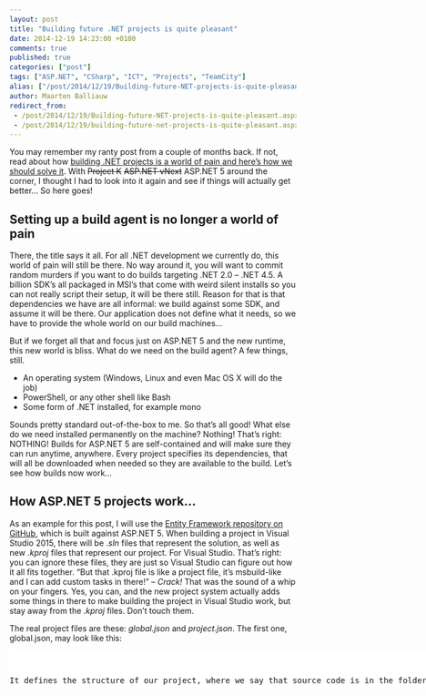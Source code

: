 ```yaml
---
layout: post
title: "Building future .NET projects is quite pleasant"
date: 2014-12-19 14:23:00 +0100
comments: true
published: true
categories: ["post"]
tags: ["ASP.NET", "CSharp", "ICT", "Projects", "TeamCity"]
alias: ["/post/2014/12/19/Building-future-NET-projects-is-quite-pleasant.aspx", "/post/2014/12/19/building-future-net-projects-is-quite-pleasant.aspx"]
author: Maarten Balliauw
redirect_from:
 - /post/2014/12/19/Building-future-NET-projects-is-quite-pleasant.aspx.html
 - /post/2014/12/19/building-future-net-projects-is-quite-pleasant.aspx.html
---
```

<p>You may remember my ranty post from a couple of months back. If not, read about how <a href="/post/2014/04/11/Building-NET-projects-is-a-world-of-pain-and-heres-how-we-should-solve-it.aspx">building .NET projects is a world of pain and here’s how we should solve it</a>. With <strike>Project K</strike> <strike>ASP.NET vNext</strike> ASP.NET 5 around the corner, I thought I had to look into it again and see if things will actually get better… So here goes!</p> <h2>Setting up a build agent is no longer a world of pain</h2> <p>There, the title says it all. For all .NET development we currently do, this world of pain will still be there. No way around it, you will want to commit random murders if you want to do builds targeting .NET 2.0 – .NET 4.5. A billion SDK’s all packaged in MSI’s that come with weird silent installs so you can not really script their setup, it will be there still. Reason for that is that dependencies we have are all informal: we build against some SDK, and assume it will be there. Our application does not define what it needs, so we have to provide the whole world on our build machines…</p> <p>But if we forget all that and focus just on ASP.NET 5 and the new runtime, this new world is bliss. What do we need on the build agent? A few things, still.</p> <ul> <li>An operating system (Windows, Linux and even Mac OS X will do the job)  <li>PowerShell, or any other shell like Bash  <li>Some form of .NET installed, for example mono</li></ul> <p>Sounds pretty standard out-of-the-box to me. So that’s all good! What else do we need installed permanently on the machine? Nothing! That’s right: NOTHING! Builds for ASP.NET 5 are self-contained and will make sure they can run anytime, anywhere. Every project specifies its dependencies, that will all be downloaded when needed so they are available to the build. Let’s see how builds now work…</p> <h2>How ASP.NET 5 projects work…</h2> <p>As an example for this post, I will use the <a href="https://github.com/aspnet/EntityFramework">Entity Framework repository on GitHub</a>, which is built against ASP.NET 5. When building a project in Visual Studio 2015, there will be <em>.sln</em> files that represent the solution, as well as new <em>.kproj</em> files that represent our project. For Visual Studio. That’s right: you can ignore these files, they are just so Visual Studio can figure out how it all fits together. “But that .kproj file is like a project file, it’s msbuild-like and I can add custom tasks in there!” – <em>Crack!</em> That was the sound of a whip on your fingers. Yes, you can, and the new project system actually adds some things in there to make building the project in Visual Studio work, but stay away from the <em>.kproj</em> files. Don’t touch them.</p> <p>The real project files are these: <em>global.json</em> and <em>project.json</em>. The first one, global.json, may look like this:</p> <div class="wlWriterEditableSmartContent" id="scid:9D7513F9-C04C-4721-824A-2B34F0212519:694aacc3-8b69-4db2-9463-2a286fb8960b" style="margin: 0px; padding: 0px; float: none; display: inline;"><pre style="width: 955px; height: 67px; overflow: auto; background-color: white;"><div><!--

Code highlighting produced by Actipro CodeHighlighter (freeware)
http://www.CodeHighlighter.com/

--><span style="color: rgb(0, 0, 0);">{
    </span><span style="color: rgb(0, 0, 0);">"</span><span style="color: rgb(0, 0, 0);">sources</span><span style="color: rgb(0, 0, 0);">"</span><span style="color: rgb(0, 0, 0);">: [ </span><span style="color: rgb(0, 0, 0);">"</span><span style="color: rgb(0, 0, 0);">src</span><span style="color: rgb(0, 0, 0);">"</span><span style="color: rgb(0, 0, 0);"> ]
}

</span></div></pre><!-- Code inserted with Steve Dunn's Windows Live Writer Code Formatter Plugin.  http://dunnhq.com --></div>
<p>It defines the structure of our project, where we say that source code is in the folder named <em>src</em>. Multiple folders could be there, for example <em>src</em> and <em>test</em> so we can distinguish where which type of project is stored. For every project we want to make, we can create a folder under the sources folder and in there, add a project.json file. It could look like this:</p>
<div class="wlWriterEditableSmartContent" id="scid:9D7513F9-C04C-4721-824A-2B34F0212519:3036dc0a-702b-492d-83d7-cb169d962004" style="margin: 0px; padding: 0px; float: none; display: inline;"><pre style="width: 955px; height: 1408px; overflow: auto; background-color: white;"><div><!--

Code highlighting produced by Actipro CodeHighlighter (freeware)
http://www.CodeHighlighter.com/

--><span style="color: rgb(0, 0, 0);">{
    </span><span style="color: rgb(0, 0, 0);">"</span><span style="color: rgb(0, 0, 0);">version</span><span style="color: rgb(0, 0, 0);">"</span><span style="color: rgb(0, 0, 0);">: </span><span style="color: rgb(0, 0, 0);">"</span><span style="color: rgb(0, 0, 0);">7.0.0-*</span><span style="color: rgb(0, 0, 0);">"</span><span style="color: rgb(0, 0, 0);">,
    </span><span style="color: rgb(0, 0, 0);">"</span><span style="color: rgb(0, 0, 0);">description</span><span style="color: rgb(0, 0, 0);">"</span><span style="color: rgb(0, 0, 0);">:  </span><span style="color: rgb(0, 0, 0);">"</span><span style="color: rgb(0, 0, 0);">Entity Framework is Microsoft's recommended data access technology for new applications.</span><span style="color: rgb(0, 0, 0);">"</span><span style="color: rgb(0, 0, 0);">,
    </span><span style="color: rgb(0, 0, 0);">"</span><span style="color: rgb(0, 0, 0);">compilationOptions</span><span style="color: rgb(0, 0, 0);">"</span><span style="color: rgb(0, 0, 0);">: {
        </span><span style="color: rgb(0, 0, 0);">"</span><span style="color: rgb(0, 0, 0);">warningsAsErrors</span><span style="color: rgb(0, 0, 0);">"</span><span style="color: rgb(0, 0, 0);">: </span><span style="color: rgb(0, 0, 255);">true</span><span style="color: rgb(0, 0, 0);">
    },
    </span><span style="color: rgb(0, 0, 0);">"</span><span style="color: rgb(0, 0, 0);">dependencies</span><span style="color: rgb(0, 0, 0);">"</span><span style="color: rgb(0, 0, 0);">: {
        </span><span style="color: rgb(0, 0, 0);">"</span><span style="color: rgb(0, 0, 0);">Ix-Async</span><span style="color: rgb(0, 0, 0);">"</span><span style="color: rgb(0, 0, 0);">: </span><span style="color: rgb(0, 0, 0);">"</span><span style="color: rgb(0, 0, 0);">1.2.3-beta</span><span style="color: rgb(0, 0, 0);">"</span><span style="color: rgb(0, 0, 0);">,
        </span><span style="color: rgb(0, 0, 0);">"</span><span style="color: rgb(0, 0, 0);">Microsoft.Framework.Logging</span><span style="color: rgb(0, 0, 0);">"</span><span style="color: rgb(0, 0, 0);">: </span><span style="color: rgb(0, 0, 0);">"</span><span style="color: rgb(0, 0, 0);">1.0.0-*</span><span style="color: rgb(0, 0, 0);">"</span><span style="color: rgb(0, 0, 0);">,
        </span><span style="color: rgb(0, 0, 0);">"</span><span style="color: rgb(0, 0, 0);">Microsoft.Framework.OptionsModel</span><span style="color: rgb(0, 0, 0);">"</span><span style="color: rgb(0, 0, 0);">: </span><span style="color: rgb(0, 0, 0);">"</span><span style="color: rgb(0, 0, 0);">1.0.0-*</span><span style="color: rgb(0, 0, 0);">"</span><span style="color: rgb(0, 0, 0);">,
        </span><span style="color: rgb(0, 0, 0);">"</span><span style="color: rgb(0, 0, 0);">Remotion.Linq</span><span style="color: rgb(0, 0, 0);">"</span><span style="color: rgb(0, 0, 0);">: </span><span style="color: rgb(0, 0, 0);">"</span><span style="color: rgb(0, 0, 0);">1.15.15</span><span style="color: rgb(0, 0, 0);">"</span><span style="color: rgb(0, 0, 0);">,
        </span><span style="color: rgb(0, 0, 0);">"</span><span style="color: rgb(0, 0, 0);">System.Collections.Immutable</span><span style="color: rgb(0, 0, 0);">"</span><span style="color: rgb(0, 0, 0);">: </span><span style="color: rgb(0, 0, 0);">"</span><span style="color: rgb(0, 0, 0);">1.1.32-beta</span><span style="color: rgb(0, 0, 0);">"</span><span style="color: rgb(0, 0, 0);">
    },
    </span><span style="color: rgb(0, 0, 0);">"</span><span style="color: rgb(0, 0, 0);">code</span><span style="color: rgb(0, 0, 0);">"</span><span style="color: rgb(0, 0, 0);">: [ </span><span style="color: rgb(0, 0, 0);">"</span><span style="color: rgb(0, 0, 0);">**\\*.cs</span><span style="color: rgb(0, 0, 0);">"</span><span style="color: rgb(0, 0, 0);">, </span><span style="color: rgb(0, 0, 0);">"</span><span style="color: rgb(0, 0, 0);">..\\Shared\\*.cs</span><span style="color: rgb(0, 0, 0);">"</span><span style="color: rgb(0, 0, 0);"> ],
    </span><span style="color: rgb(0, 0, 0);">"</span><span style="color: rgb(0, 0, 0);">frameworks</span><span style="color: rgb(0, 0, 0);">"</span><span style="color: rgb(0, 0, 0);">: {
        </span><span style="color: rgb(0, 0, 0);">"</span><span style="color: rgb(0, 0, 0);">net45</span><span style="color: rgb(0, 0, 0);">"</span><span style="color: rgb(0, 0, 0);">: {
            </span><span style="color: rgb(0, 0, 0);">"</span><span style="color: rgb(0, 0, 0);">frameworkAssemblies</span><span style="color: rgb(0, 0, 0);">"</span><span style="color: rgb(0, 0, 0);">: {
                </span><span style="color: rgb(0, 0, 0);">"</span><span style="color: rgb(0, 0, 0);">System.Collections</span><span style="color: rgb(0, 0, 0);">"</span><span style="color: rgb(0, 0, 0);">: { </span><span style="color: rgb(0, 0, 0);">"</span><span style="color: rgb(0, 0, 0);">version</span><span style="color: rgb(0, 0, 0);">"</span><span style="color: rgb(0, 0, 0);">: </span><span style="color: rgb(0, 0, 0);">""</span><span style="color: rgb(0, 0, 0);">, </span><span style="color: rgb(0, 0, 0);">"</span><span style="color: rgb(0, 0, 0);">type</span><span style="color: rgb(0, 0, 0);">"</span><span style="color: rgb(0, 0, 0);">: </span><span style="color: rgb(0, 0, 0);">"</span><span style="color: rgb(0, 0, 0);">build</span><span style="color: rgb(0, 0, 0);">"</span><span style="color: rgb(0, 0, 0);"> },
                </span><span style="color: rgb(0, 0, 0);">"</span><span style="color: rgb(0, 0, 0);">System.Diagnostics.Debug</span><span style="color: rgb(0, 0, 0);">"</span><span style="color: rgb(0, 0, 0);">: { </span><span style="color: rgb(0, 0, 0);">"</span><span style="color: rgb(0, 0, 0);">version</span><span style="color: rgb(0, 0, 0);">"</span><span style="color: rgb(0, 0, 0);">: </span><span style="color: rgb(0, 0, 0);">""</span><span style="color: rgb(0, 0, 0);">, </span><span style="color: rgb(0, 0, 0);">"</span><span style="color: rgb(0, 0, 0);">type</span><span style="color: rgb(0, 0, 0);">"</span><span style="color: rgb(0, 0, 0);">: </span><span style="color: rgb(0, 0, 0);">"</span><span style="color: rgb(0, 0, 0);">build</span><span style="color: rgb(0, 0, 0);">"</span><span style="color: rgb(0, 0, 0);"> },
                </span><span style="color: rgb(0, 0, 0);">"</span><span style="color: rgb(0, 0, 0);">System.Diagnostics.Tools</span><span style="color: rgb(0, 0, 0);">"</span><span style="color: rgb(0, 0, 0);">: { </span><span style="color: rgb(0, 0, 0);">"</span><span style="color: rgb(0, 0, 0);">version</span><span style="color: rgb(0, 0, 0);">"</span><span style="color: rgb(0, 0, 0);">: </span><span style="color: rgb(0, 0, 0);">""</span><span style="color: rgb(0, 0, 0);">, </span><span style="color: rgb(0, 0, 0);">"</span><span style="color: rgb(0, 0, 0);">type</span><span style="color: rgb(0, 0, 0);">"</span><span style="color: rgb(0, 0, 0);">: </span><span style="color: rgb(0, 0, 0);">"</span><span style="color: rgb(0, 0, 0);">build</span><span style="color: rgb(0, 0, 0);">"</span><span style="color: rgb(0, 0, 0);"> },
                </span><span style="color: rgb(0, 0, 0);">"</span><span style="color: rgb(0, 0, 0);">System.Globalization</span><span style="color: rgb(0, 0, 0);">"</span><span style="color: rgb(0, 0, 0);">: { </span><span style="color: rgb(0, 0, 0);">"</span><span style="color: rgb(0, 0, 0);">version</span><span style="color: rgb(0, 0, 0);">"</span><span style="color: rgb(0, 0, 0);">: </span><span style="color: rgb(0, 0, 0);">""</span><span style="color: rgb(0, 0, 0);">, </span><span style="color: rgb(0, 0, 0);">"</span><span style="color: rgb(0, 0, 0);">type</span><span style="color: rgb(0, 0, 0);">"</span><span style="color: rgb(0, 0, 0);">: </span><span style="color: rgb(0, 0, 0);">"</span><span style="color: rgb(0, 0, 0);">build</span><span style="color: rgb(0, 0, 0);">"</span><span style="color: rgb(0, 0, 0);"> },
                </span><span style="color: rgb(0, 0, 0);">"</span><span style="color: rgb(0, 0, 0);">System.Linq</span><span style="color: rgb(0, 0, 0);">"</span><span style="color: rgb(0, 0, 0);">: { </span><span style="color: rgb(0, 0, 0);">"</span><span style="color: rgb(0, 0, 0);">version</span><span style="color: rgb(0, 0, 0);">"</span><span style="color: rgb(0, 0, 0);">: </span><span style="color: rgb(0, 0, 0);">""</span><span style="color: rgb(0, 0, 0);">, </span><span style="color: rgb(0, 0, 0);">"</span><span style="color: rgb(0, 0, 0);">type</span><span style="color: rgb(0, 0, 0);">"</span><span style="color: rgb(0, 0, 0);">: </span><span style="color: rgb(0, 0, 0);">"</span><span style="color: rgb(0, 0, 0);">build</span><span style="color: rgb(0, 0, 0);">"</span><span style="color: rgb(0, 0, 0);"> },
                </span><span style="color: rgb(0, 0, 0);">"</span><span style="color: rgb(0, 0, 0);">System.Linq.Expressions</span><span style="color: rgb(0, 0, 0);">"</span><span style="color: rgb(0, 0, 0);">: { </span><span style="color: rgb(0, 0, 0);">"</span><span style="color: rgb(0, 0, 0);">version</span><span style="color: rgb(0, 0, 0);">"</span><span style="color: rgb(0, 0, 0);">: </span><span style="color: rgb(0, 0, 0);">""</span><span style="color: rgb(0, 0, 0);">, </span><span style="color: rgb(0, 0, 0);">"</span><span style="color: rgb(0, 0, 0);">type</span><span style="color: rgb(0, 0, 0);">"</span><span style="color: rgb(0, 0, 0);">: </span><span style="color: rgb(0, 0, 0);">"</span><span style="color: rgb(0, 0, 0);">build</span><span style="color: rgb(0, 0, 0);">"</span><span style="color: rgb(0, 0, 0);"> },
                </span><span style="color: rgb(0, 0, 0);">"</span><span style="color: rgb(0, 0, 0);">System.Linq.Queryable</span><span style="color: rgb(0, 0, 0);">"</span><span style="color: rgb(0, 0, 0);">: { </span><span style="color: rgb(0, 0, 0);">"</span><span style="color: rgb(0, 0, 0);">version</span><span style="color: rgb(0, 0, 0);">"</span><span style="color: rgb(0, 0, 0);">: </span><span style="color: rgb(0, 0, 0);">""</span><span style="color: rgb(0, 0, 0);">, </span><span style="color: rgb(0, 0, 0);">"</span><span style="color: rgb(0, 0, 0);">type</span><span style="color: rgb(0, 0, 0);">"</span><span style="color: rgb(0, 0, 0);">: </span><span style="color: rgb(0, 0, 0);">"</span><span style="color: rgb(0, 0, 0);">build</span><span style="color: rgb(0, 0, 0);">"</span><span style="color: rgb(0, 0, 0);"> },
                </span><span style="color: rgb(0, 0, 0);">"</span><span style="color: rgb(0, 0, 0);">System.ObjectModel</span><span style="color: rgb(0, 0, 0);">"</span><span style="color: rgb(0, 0, 0);">: { </span><span style="color: rgb(0, 0, 0);">"</span><span style="color: rgb(0, 0, 0);">version</span><span style="color: rgb(0, 0, 0);">"</span><span style="color: rgb(0, 0, 0);">: </span><span style="color: rgb(0, 0, 0);">""</span><span style="color: rgb(0, 0, 0);">, </span><span style="color: rgb(0, 0, 0);">"</span><span style="color: rgb(0, 0, 0);">type</span><span style="color: rgb(0, 0, 0);">"</span><span style="color: rgb(0, 0, 0);">: </span><span style="color: rgb(0, 0, 0);">"</span><span style="color: rgb(0, 0, 0);">build</span><span style="color: rgb(0, 0, 0);">"</span><span style="color: rgb(0, 0, 0);"> },
                </span><span style="color: rgb(0, 0, 0);">"</span><span style="color: rgb(0, 0, 0);">System.Reflection</span><span style="color: rgb(0, 0, 0);">"</span><span style="color: rgb(0, 0, 0);">: { </span><span style="color: rgb(0, 0, 0);">"</span><span style="color: rgb(0, 0, 0);">version</span><span style="color: rgb(0, 0, 0);">"</span><span style="color: rgb(0, 0, 0);">: </span><span style="color: rgb(0, 0, 0);">""</span><span style="color: rgb(0, 0, 0);">, </span><span style="color: rgb(0, 0, 0);">"</span><span style="color: rgb(0, 0, 0);">type</span><span style="color: rgb(0, 0, 0);">"</span><span style="color: rgb(0, 0, 0);">: </span><span style="color: rgb(0, 0, 0);">"</span><span style="color: rgb(0, 0, 0);">build</span><span style="color: rgb(0, 0, 0);">"</span><span style="color: rgb(0, 0, 0);"> },
                </span><span style="color: rgb(0, 0, 0);">"</span><span style="color: rgb(0, 0, 0);">System.Reflection.Extensions</span><span style="color: rgb(0, 0, 0);">"</span><span style="color: rgb(0, 0, 0);">: { </span><span style="color: rgb(0, 0, 0);">"</span><span style="color: rgb(0, 0, 0);">version</span><span style="color: rgb(0, 0, 0);">"</span><span style="color: rgb(0, 0, 0);">: </span><span style="color: rgb(0, 0, 0);">""</span><span style="color: rgb(0, 0, 0);">, </span><span style="color: rgb(0, 0, 0);">"</span><span style="color: rgb(0, 0, 0);">type</span><span style="color: rgb(0, 0, 0);">"</span><span style="color: rgb(0, 0, 0);">: </span><span style="color: rgb(0, 0, 0);">"</span><span style="color: rgb(0, 0, 0);">build</span><span style="color: rgb(0, 0, 0);">"</span><span style="color: rgb(0, 0, 0);"> },
                </span><span style="color: rgb(0, 0, 0);">"</span><span style="color: rgb(0, 0, 0);">System.Resources.ResourceManager</span><span style="color: rgb(0, 0, 0);">"</span><span style="color: rgb(0, 0, 0);">: { </span><span style="color: rgb(0, 0, 0);">"</span><span style="color: rgb(0, 0, 0);">version</span><span style="color: rgb(0, 0, 0);">"</span><span style="color: rgb(0, 0, 0);">: </span><span style="color: rgb(0, 0, 0);">""</span><span style="color: rgb(0, 0, 0);">, </span><span style="color: rgb(0, 0, 0);">"</span><span style="color: rgb(0, 0, 0);">type</span><span style="color: rgb(0, 0, 0);">"</span><span style="color: rgb(0, 0, 0);">: </span><span style="color: rgb(0, 0, 0);">"</span><span style="color: rgb(0, 0, 0);">build</span><span style="color: rgb(0, 0, 0);">"</span><span style="color: rgb(0, 0, 0);"> },
                </span><span style="color: rgb(0, 0, 0);">"</span><span style="color: rgb(0, 0, 0);">System.Runtime</span><span style="color: rgb(0, 0, 0);">"</span><span style="color: rgb(0, 0, 0);">: { </span><span style="color: rgb(0, 0, 0);">"</span><span style="color: rgb(0, 0, 0);">version</span><span style="color: rgb(0, 0, 0);">"</span><span style="color: rgb(0, 0, 0);">: </span><span style="color: rgb(0, 0, 0);">""</span><span style="color: rgb(0, 0, 0);">, </span><span style="color: rgb(0, 0, 0);">"</span><span style="color: rgb(0, 0, 0);">type</span><span style="color: rgb(0, 0, 0);">"</span><span style="color: rgb(0, 0, 0);">: </span><span style="color: rgb(0, 0, 0);">"</span><span style="color: rgb(0, 0, 0);">build</span><span style="color: rgb(0, 0, 0);">"</span><span style="color: rgb(0, 0, 0);"> },
                </span><span style="color: rgb(0, 0, 0);">"</span><span style="color: rgb(0, 0, 0);">System.Runtime.Extensions</span><span style="color: rgb(0, 0, 0);">"</span><span style="color: rgb(0, 0, 0);">: { </span><span style="color: rgb(0, 0, 0);">"</span><span style="color: rgb(0, 0, 0);">version</span><span style="color: rgb(0, 0, 0);">"</span><span style="color: rgb(0, 0, 0);">: </span><span style="color: rgb(0, 0, 0);">""</span><span style="color: rgb(0, 0, 0);">, </span><span style="color: rgb(0, 0, 0);">"</span><span style="color: rgb(0, 0, 0);">type</span><span style="color: rgb(0, 0, 0);">"</span><span style="color: rgb(0, 0, 0);">: </span><span style="color: rgb(0, 0, 0);">"</span><span style="color: rgb(0, 0, 0);">build</span><span style="color: rgb(0, 0, 0);">"</span><span style="color: rgb(0, 0, 0);"> },
                </span><span style="color: rgb(0, 0, 0);">"</span><span style="color: rgb(0, 0, 0);">System.Runtime.InteropServices</span><span style="color: rgb(0, 0, 0);">"</span><span style="color: rgb(0, 0, 0);">: { </span><span style="color: rgb(0, 0, 0);">"</span><span style="color: rgb(0, 0, 0);">version</span><span style="color: rgb(0, 0, 0);">"</span><span style="color: rgb(0, 0, 0);">: </span><span style="color: rgb(0, 0, 0);">""</span><span style="color: rgb(0, 0, 0);">, </span><span style="color: rgb(0, 0, 0);">"</span><span style="color: rgb(0, 0, 0);">type</span><span style="color: rgb(0, 0, 0);">"</span><span style="color: rgb(0, 0, 0);">: </span><span style="color: rgb(0, 0, 0);">"</span><span style="color: rgb(0, 0, 0);">build</span><span style="color: rgb(0, 0, 0);">"</span><span style="color: rgb(0, 0, 0);"> },
                </span><span style="color: rgb(0, 0, 0);">"</span><span style="color: rgb(0, 0, 0);">System.Threading</span><span style="color: rgb(0, 0, 0);">"</span><span style="color: rgb(0, 0, 0);">: { </span><span style="color: rgb(0, 0, 0);">"</span><span style="color: rgb(0, 0, 0);">version</span><span style="color: rgb(0, 0, 0);">"</span><span style="color: rgb(0, 0, 0);">: </span><span style="color: rgb(0, 0, 0);">""</span><span style="color: rgb(0, 0, 0);">, </span><span style="color: rgb(0, 0, 0);">"</span><span style="color: rgb(0, 0, 0);">type</span><span style="color: rgb(0, 0, 0);">"</span><span style="color: rgb(0, 0, 0);">: </span><span style="color: rgb(0, 0, 0);">"</span><span style="color: rgb(0, 0, 0);">build</span><span style="color: rgb(0, 0, 0);">"</span><span style="color: rgb(0, 0, 0);"> }
            }
        },
        </span><span style="color: rgb(0, 0, 0);">"</span><span style="color: rgb(0, 0, 0);">aspnet50</span><span style="color: rgb(0, 0, 0);">"</span><span style="color: rgb(0, 0, 0);">: {
            </span><span style="color: rgb(0, 0, 0);">"</span><span style="color: rgb(0, 0, 0);">frameworkAssemblies</span><span style="color: rgb(0, 0, 0);">"</span><span style="color: rgb(0, 0, 0);">: {
                </span><span style="color: rgb(0, 0, 0);">"</span><span style="color: rgb(0, 0, 0);">System.Collections</span><span style="color: rgb(0, 0, 0);">"</span><span style="color: rgb(0, 0, 0);">: </span><span style="color: rgb(0, 0, 0);">""</span><span style="color: rgb(0, 0, 0);">,
                </span><span style="color: rgb(0, 0, 0);">"</span><span style="color: rgb(0, 0, 0);">System.Diagnostics.Debug</span><span style="color: rgb(0, 0, 0);">"</span><span style="color: rgb(0, 0, 0);">: </span><span style="color: rgb(0, 0, 0);">""</span><span style="color: rgb(0, 0, 0);">,
                </span><span style="color: rgb(0, 0, 0);">"</span><span style="color: rgb(0, 0, 0);">System.Diagnostics.Tools</span><span style="color: rgb(0, 0, 0);">"</span><span style="color: rgb(0, 0, 0);">: </span><span style="color: rgb(0, 0, 0);">""</span><span style="color: rgb(0, 0, 0);">,
                </span><span style="color: rgb(0, 0, 0);">"</span><span style="color: rgb(0, 0, 0);">System.Globalization</span><span style="color: rgb(0, 0, 0);">"</span><span style="color: rgb(0, 0, 0);">: </span><span style="color: rgb(0, 0, 0);">""</span><span style="color: rgb(0, 0, 0);">,
                </span><span style="color: rgb(0, 0, 0);">"</span><span style="color: rgb(0, 0, 0);">System.Linq</span><span style="color: rgb(0, 0, 0);">"</span><span style="color: rgb(0, 0, 0);">: </span><span style="color: rgb(0, 0, 0);">""</span><span style="color: rgb(0, 0, 0);">,
                </span><span style="color: rgb(0, 0, 0);">"</span><span style="color: rgb(0, 0, 0);">System.Linq.Expressions</span><span style="color: rgb(0, 0, 0);">"</span><span style="color: rgb(0, 0, 0);">: </span><span style="color: rgb(0, 0, 0);">""</span><span style="color: rgb(0, 0, 0);">,
                </span><span style="color: rgb(0, 0, 0);">"</span><span style="color: rgb(0, 0, 0);">System.Linq.Queryable</span><span style="color: rgb(0, 0, 0);">"</span><span style="color: rgb(0, 0, 0);">: </span><span style="color: rgb(0, 0, 0);">""</span><span style="color: rgb(0, 0, 0);">,
                </span><span style="color: rgb(0, 0, 0);">"</span><span style="color: rgb(0, 0, 0);">System.ObjectModel</span><span style="color: rgb(0, 0, 0);">"</span><span style="color: rgb(0, 0, 0);">: </span><span style="color: rgb(0, 0, 0);">""</span><span style="color: rgb(0, 0, 0);">,
                </span><span style="color: rgb(0, 0, 0);">"</span><span style="color: rgb(0, 0, 0);">System.Reflection</span><span style="color: rgb(0, 0, 0);">"</span><span style="color: rgb(0, 0, 0);">: </span><span style="color: rgb(0, 0, 0);">""</span><span style="color: rgb(0, 0, 0);">,
                </span><span style="color: rgb(0, 0, 0);">"</span><span style="color: rgb(0, 0, 0);">System.Reflection.Extensions</span><span style="color: rgb(0, 0, 0);">"</span><span style="color: rgb(0, 0, 0);">: </span><span style="color: rgb(0, 0, 0);">""</span><span style="color: rgb(0, 0, 0);">,
                </span><span style="color: rgb(0, 0, 0);">"</span><span style="color: rgb(0, 0, 0);">System.Resources.ResourceManager</span><span style="color: rgb(0, 0, 0);">"</span><span style="color: rgb(0, 0, 0);">: </span><span style="color: rgb(0, 0, 0);">""</span><span style="color: rgb(0, 0, 0);">,
                </span><span style="color: rgb(0, 0, 0);">"</span><span style="color: rgb(0, 0, 0);">System.Runtime</span><span style="color: rgb(0, 0, 0);">"</span><span style="color: rgb(0, 0, 0);">: </span><span style="color: rgb(0, 0, 0);">""</span><span style="color: rgb(0, 0, 0);">,
                </span><span style="color: rgb(0, 0, 0);">"</span><span style="color: rgb(0, 0, 0);">System.Runtime.Extensions</span><span style="color: rgb(0, 0, 0);">"</span><span style="color: rgb(0, 0, 0);">: </span><span style="color: rgb(0, 0, 0);">""</span><span style="color: rgb(0, 0, 0);">,
                </span><span style="color: rgb(0, 0, 0);">"</span><span style="color: rgb(0, 0, 0);">System.Runtime.InteropServices</span><span style="color: rgb(0, 0, 0);">"</span><span style="color: rgb(0, 0, 0);">: </span><span style="color: rgb(0, 0, 0);">""</span><span style="color: rgb(0, 0, 0);">,
                </span><span style="color: rgb(0, 0, 0);">"</span><span style="color: rgb(0, 0, 0);">System.Threading</span><span style="color: rgb(0, 0, 0);">"</span><span style="color: rgb(0, 0, 0);">: </span><span style="color: rgb(0, 0, 0);">""</span><span style="color: rgb(0, 0, 0);">
            }
        },
        </span><span style="color: rgb(0, 0, 0);">"</span><span style="color: rgb(0, 0, 0);">aspnetcore50</span><span style="color: rgb(0, 0, 0);">"</span><span style="color: rgb(0, 0, 0);">: {
            </span><span style="color: rgb(0, 0, 0);">"</span><span style="color: rgb(0, 0, 0);">dependencies</span><span style="color: rgb(0, 0, 0);">"</span><span style="color: rgb(0, 0, 0);">: {
                </span><span style="color: rgb(0, 0, 0);">"</span><span style="color: rgb(0, 0, 0);">System.Diagnostics.Contracts</span><span style="color: rgb(0, 0, 0);">"</span><span style="color: rgb(0, 0, 0);">: </span><span style="color: rgb(0, 0, 0);">"</span><span style="color: rgb(0, 0, 0);">4.0.0-beta-*</span><span style="color: rgb(0, 0, 0);">"</span><span style="color: rgb(0, 0, 0);">,
                </span><span style="color: rgb(0, 0, 0);">"</span><span style="color: rgb(0, 0, 0);">System.Linq.Queryable</span><span style="color: rgb(0, 0, 0);">"</span><span style="color: rgb(0, 0, 0);">: </span><span style="color: rgb(0, 0, 0);">"</span><span style="color: rgb(0, 0, 0);">4.0.0-beta-*</span><span style="color: rgb(0, 0, 0);">"</span><span style="color: rgb(0, 0, 0);">,
                </span><span style="color: rgb(0, 0, 0);">"</span><span style="color: rgb(0, 0, 0);">System.ObjectModel</span><span style="color: rgb(0, 0, 0);">"</span><span style="color: rgb(0, 0, 0);">: </span><span style="color: rgb(0, 0, 0);">"</span><span style="color: rgb(0, 0, 0);">4.0.10-beta-*</span><span style="color: rgb(0, 0, 0);">"</span><span style="color: rgb(0, 0, 0);">,
                </span><span style="color: rgb(0, 0, 0);">"</span><span style="color: rgb(0, 0, 0);">System.Reflection.Extensions</span><span style="color: rgb(0, 0, 0);">"</span><span style="color: rgb(0, 0, 0);">: </span><span style="color: rgb(0, 0, 0);">"</span><span style="color: rgb(0, 0, 0);">4.0.0-beta-*</span><span style="color: rgb(0, 0, 0);">"</span><span style="color: rgb(0, 0, 0);">
            }
        }
    }
}

</span></div></pre><!-- Code inserted with Steve Dunn's Windows Live Writer Code Formatter Plugin.  http://dunnhq.com --></div>
<p>Whoa! My eyes! Well, it’s not so bad. A couple of things are in here:</p>
<ul>
<li>The version of our project (yes, we have to version properly, woohoo!) 
<li>A description (as I have been preaching a long time: every project is now a package!) 
<li>Where is our source code stored? II n this case, all .cs files in all folders and some in a shared folder one level up. 
<li>Dependencies of our project. These are identifiers of other packages, that will either be searched for on NuGet, or on the filesystem. Since every project is a package, there is no difference between a project or a NuGet package. During development, you can depend on a project. When released, you can depend on a package. Convenient! 
<li>The frameworks supported and the framework components we require.</li></ul>
<p>That’s the project system. These are not all supported elements, <a href="https://github.com/aspnet/Home/wiki/Project.json-file">there are more</a>. But generally speaking: our project now defines what it needs. One I like is the option to <a href="https://github.com/aspnet/Home/wiki/Project.json-file#scripts">run scripts at various stages</a> of the project’s lifecycle and build lifecycle, such as restoring npm or bower packages. SLight thorn in my eye there is that the examples out there all assume npm and bower are on the build machine. Yes, that’s a hidden dependency right there…</p>
<p>The good things?</p>
<ul>
<li>Everything is a package 
<li>Everything specifies their dependencies explicitly (well, almost everything) 
<li>It’s human readable and machine readable</li>
</ul>

<p>So let’s see what we would have to do if we want to automate a build of, say, the <a href="https://github.com/aspnet/EntityFramework">Entity Framework repository on GitHub</a>.</p>
<h2>Automated building of ASP.NET 5 projects</h2>
<p>This is going to be so dissappointing when you read it: to build Entity Framework, you run <em>build.cmd</em> (or <em>build.sh</em> on non-Windows OS). That’s it. It will compile everything into assemblies in NuGet packages, run tests and that’s it. But what does this <em>build.cmd</em> do, exactly? Let’s dissect it! Here’s the source code that’s in there at time of writing this blog post:</p>
<div class="wlWriterEditableSmartContent" id="scid:9D7513F9-C04C-4721-824A-2B34F0212519:3e3c274c-f233-4665-85ac-4627598b313f" style="margin: 0px; padding: 0px; float: none; display: inline;"><pre style="width: 955px; height: 707px; overflow: auto; background-color: white;"><div><!--

Code highlighting produced by Actipro CodeHighlighter (freeware)
http://www.CodeHighlighter.com/

--><span style="color: rgb(0, 0, 255);">@echo</span><span style="color: rgb(0, 0, 0);"> </span><span style="color: rgb(0, 0, 255);">off</span><span style="color: rgb(0, 0, 0);">
</span><span style="color: rgb(0, 0, 255);">cd</span><span style="color: rgb(0, 0, 0);"> %~dp0

</span><span style="color: rgb(0, 0, 255);">SETLOCAL</span><span style="color: rgb(0, 0, 0);">
</span><span style="color: rgb(0, 0, 255);">SET</span><span style="color: rgb(0, 0, 0);"> CACHED_NUGET</span><span style="color: rgb(0, 0, 0);">=</span><span style="color: rgb(0, 0, 0);">%LocalAppData%</span><span style="color: rgb(0, 0, 0);">\</span><span style="color: rgb(0, 0, 0);">NuGet</span><span style="color: rgb(0, 0, 0);">\</span><span style="color: rgb(0, 0, 0);">NuGet</span><span style="color: rgb(0, 0, 0);">.</span><span style="color: rgb(0, 0, 0);">exe

</span><span style="color: rgb(0, 0, 255);">IF</span><span style="color: rgb(0, 0, 0);"> </span><span style="color: rgb(0, 0, 255);">EXIST</span><span style="color: rgb(0, 0, 0);"> %CACHED_NUGET% </span><span style="color: rgb(0, 0, 255);">goto</span><span style="color: rgb(0, 0, 0);"> copynuget
</span><span style="color: rgb(0, 0, 255);">echo</span><span style="color: rgb(0, 0, 0);"> Downloading latest version of NuGet</span><span style="color: rgb(0, 0, 0);">.</span><span style="color: rgb(0, 0, 0);">exe</span><span style="color: rgb(0, 0, 0);">...</span><span style="color: rgb(0, 0, 0);">
</span><span style="color: rgb(0, 0, 255);">IF</span><span style="color: rgb(0, 0, 0);"> </span><span style="color: rgb(0, 0, 255);">NOT</span><span style="color: rgb(0, 0, 0);"> </span><span style="color: rgb(0, 0, 255);">EXIST</span><span style="color: rgb(0, 0, 0);"> %LocalAppData%</span><span style="color: rgb(0, 0, 0);">\</span><span style="color: rgb(0, 0, 0);">NuGet </span><span style="color: rgb(0, 0, 255);">md</span><span style="color: rgb(0, 0, 0);"> %LocalAppData%</span><span style="color: rgb(0, 0, 0);">\</span><span style="color: rgb(0, 0, 0);">NuGet
@powershell -NoProfile -ExecutionPolicy unrestricted -</span><span style="color: rgb(0, 0, 255);">Command</span><span style="color: rgb(0, 0, 0);"> </span><span style="color: rgb(0, 0, 0);">"</span><span style="color: rgb(0, 0, 0);">$ProgressPreference = 'SilentlyContinue'; Invoke-WebRequest 'https://www.nuget.org/nuget.exe' -OutFile '%CACHED_NUGET%'</span><span style="color: rgb(0, 0, 0);">"</span><span style="color: rgb(0, 0, 0);">

</span><span style="color: rgb(128, 0, 0);">:copynuget</span><span style="color: rgb(0, 0, 0);">
</span><span style="color: rgb(0, 0, 255);">IF</span><span style="color: rgb(0, 0, 0);"> </span><span style="color: rgb(0, 0, 255);">EXIST</span><span style="color: rgb(0, 0, 0);"> </span><span style="color: rgb(0, 0, 0);">.</span><span style="color: rgb(0, 0, 0);">nuget</span><span style="color: rgb(0, 0, 0);">\</span><span style="color: rgb(0, 0, 0);">nuget</span><span style="color: rgb(0, 0, 0);">.</span><span style="color: rgb(0, 0, 0);">exe </span><span style="color: rgb(0, 0, 255);">goto</span><span style="color: rgb(0, 0, 0);"> </span><span style="color: rgb(0, 0, 255);">restore</span><span style="color: rgb(0, 0, 0);">
</span><span style="color: rgb(0, 0, 255);">md</span><span style="color: rgb(0, 0, 0);"> </span><span style="color: rgb(0, 0, 0);">.</span><span style="color: rgb(0, 0, 0);">nuget
</span><span style="color: rgb(0, 0, 255);">copy</span><span style="color: rgb(0, 0, 0);"> %CACHED_NUGET% </span><span style="color: rgb(0, 0, 0);">.</span><span style="color: rgb(0, 0, 0);">nuget</span><span style="color: rgb(0, 0, 0);">\</span><span style="color: rgb(0, 0, 0);">nuget</span><span style="color: rgb(0, 0, 0);">.</span><span style="color: rgb(0, 0, 0);">exe </span><span style="color: rgb(0, 0, 0);">&gt;</span><span style="color: rgb(0, 0, 0);"> nul

</span><span style="color: rgb(128, 0, 0);">:restore</span><span style="color: rgb(0, 0, 0);">
</span><span style="color: rgb(0, 0, 255);">IF</span><span style="color: rgb(0, 0, 0);"> </span><span style="color: rgb(0, 0, 255);">EXIST</span><span style="color: rgb(0, 0, 0);"> packages</span><span style="color: rgb(0, 0, 0);">\</span><span style="color: rgb(0, 0, 0);">KoreBuild </span><span style="color: rgb(0, 0, 255);">goto</span><span style="color: rgb(0, 0, 0);"> </span><span style="color: rgb(0, 0, 255);">run</span><span style="color: rgb(0, 0, 0);">
</span><span style="color: rgb(0, 0, 0);">.</span><span style="color: rgb(0, 0, 0);">nuget</span><span style="color: rgb(0, 0, 0);">\</span><span style="color: rgb(0, 0, 0);">NuGet</span><span style="color: rgb(0, 0, 0);">.</span><span style="color: rgb(0, 0, 0);">exe install KoreBuild -ExcludeVersion -o packages -nocache -pre
</span><span style="color: rgb(0, 0, 0);">.</span><span style="color: rgb(0, 0, 0);">nuget</span><span style="color: rgb(0, 0, 0);">\</span><span style="color: rgb(0, 0, 0);">NuGet</span><span style="color: rgb(0, 0, 0);">.</span><span style="color: rgb(0, 0, 0);">exe install Sake -version </span><span style="color: rgb(0, 0, 0);">0.2</span><span style="color: rgb(0, 0, 0);"> -o packages -ExcludeVersion

</span><span style="color: rgb(0, 0, 255);">IF</span><span style="color: rgb(0, 0, 0);"> </span><span style="color: rgb(0, 0, 0);">"</span><span style="color: rgb(0, 0, 0);">%SKIP_KRE_INSTALL%</span><span style="color: rgb(0, 0, 0);">"</span><span style="color: rgb(0, 0, 0);">==</span><span style="color: rgb(0, 0, 0);">"</span><span style="color: rgb(0, 0, 0);">1</span><span style="color: rgb(0, 0, 0);">"</span><span style="color: rgb(0, 0, 0);"> </span><span style="color: rgb(0, 0, 255);">goto</span><span style="color: rgb(0, 0, 0);"> </span><span style="color: rgb(0, 0, 255);">run</span><span style="color: rgb(0, 0, 0);">
</span><span style="color: rgb(0, 0, 255);">CALL</span><span style="color: rgb(0, 0, 0);"> packages</span><span style="color: rgb(0, 0, 0);">\</span><span style="color: rgb(0, 0, 0);">KoreBuild</span><span style="color: rgb(0, 0, 0);">\</span><span style="color: rgb(0, 0, 0);">build</span><span style="color: rgb(0, 0, 0);">\</span><span style="color: rgb(0, 0, 0);">kvm upgrade -runtime CLR -x86
</span><span style="color: rgb(0, 0, 255);">CALL</span><span style="color: rgb(0, 0, 0);"> packages</span><span style="color: rgb(0, 0, 0);">\</span><span style="color: rgb(0, 0, 0);">KoreBuild</span><span style="color: rgb(0, 0, 0);">\</span><span style="color: rgb(0, 0, 0);">build</span><span style="color: rgb(0, 0, 0);">\</span><span style="color: rgb(0, 0, 0);">kvm install default -runtime CoreCLR -x86

</span><span style="color: rgb(128, 0, 0);">:run</span><span style="color: rgb(0, 0, 0);">
</span><span style="color: rgb(0, 0, 255);">CALL</span><span style="color: rgb(0, 0, 0);"> packages</span><span style="color: rgb(0, 0, 0);">\</span><span style="color: rgb(0, 0, 0);">KoreBuild</span><span style="color: rgb(0, 0, 0);">\</span><span style="color: rgb(0, 0, 0);">build</span><span style="color: rgb(0, 0, 0);">\</span><span style="color: rgb(0, 0, 0);">kvm </span><span style="color: rgb(0, 0, 255);">use</span><span style="color: rgb(0, 0, 0);"> default -runtime CLR -x86
packages</span><span style="color: rgb(0, 0, 0);">\</span><span style="color: rgb(0, 0, 0);">Sake</span><span style="color: rgb(0, 0, 0);">\</span><span style="color: rgb(0, 0, 0);">tools</span><span style="color: rgb(0, 0, 0);">\</span><span style="color: rgb(0, 0, 0);">Sake</span><span style="color: rgb(0, 0, 0);">.</span><span style="color: rgb(0, 0, 0);">exe -I packages</span><span style="color: rgb(0, 0, 0);">\</span><span style="color: rgb(0, 0, 0);">KoreBuild</span><span style="color: rgb(0, 0, 0);">\</span><span style="color: rgb(0, 0, 0);">build -f makefile</span><span style="color: rgb(0, 0, 0);">.</span><span style="color: rgb(0, 0, 0);">shade %*

</span></div></pre><!-- Code inserted with Steve Dunn's Windows Live Writer Code Formatter Plugin.  http://dunnhq.com --></div>
<p>Did I ever mention my dream was to have fully self-contained builds? This is one. Here’s what happens:</p>
<ul>
<li>A NuGet.exe is required, if it’s found that one is reused, if not, it’s downloaded on the fly. 
<li>Using NuGet, 2 packages are installed (currently from <a href="https://www.myget.org/gallery/aspnetvnext">the alpha feed the ASP.NET team has on MyGet</a>, but I assume these will end up on <a href="http://www.nuget.org">NuGet.org</a> someday) 
<ul>
<li>KoreBuild 
<li>Sake</li>
</ul></li>

<li>The KoreBuild package contains a few things (go on, use <a href="http://npe.codeplex.com">NuGet Package Explorer</a> and see, I’ll wait) 
<ul>
<li>A <em>kvm.ps1</em>, which is the bootstrapper for the ASP.NET 5 runtime that installs a specific runtime version and <em>kpm</em>, the package manager. 
<li>A bunch of <em>.shade</em> files</li>
</ul></li>
<li>Using that<em> kvm.ps1</em>, the latest CoreCLR runtime is installed and activated 
<li><em>Sake.exe</em> is run from the Sake package</li>
</ul>
<p>Dissappointment, I can feel it! This file does botstrap having the CoreCLR runtime on the build machine, but how is the <em>actual</em> build performed? The answer lies in the<em> .shade</em> files from that KoreBuild package. A lot of information is there, but distilling it all, here’s how a build is done using Sake:</p>
<ul>
<li>All <em>bin</em> folders underneath the current directory are removed. Consider this the old-fashioned “clean” target in msbuild. 
<li>The <em>kpm restore</em> command is run from the folder where the <em>global.json</em> file is. This will ensure that all dependencies for all project files are downloaded and made available on the machine the build is running on. 
<li>In every folder containing a<em> project.json</em> file, the <em>kpm build</em> command is run, which compiles it all and generates a NuGet package for every project. 
<li>In every folder containing a<em> project.json</em> file where a <em>command</em> element is found that is named test, the <em>k test</em> command is run to execute unit tests</li>
</ul>
<p>This is a simplified version, as it also cleans and restores npm and bower, but you get the idea. A build is pretty easy now. KoreBuild and Sake do this, but we could also just run all steps in the same order to achieve a fully working build. So that’s what I did…</p>
<h2>Automated building of ASP.NET 5 projects with TeamCity</h2>
<p>To see if it all was true, I decided to try and automate things using TeamCity. Entity Framework would be to easy as that’s just calling build.bat. Which is awesome! </p>
<p>I crafted <a href="https://github.com/maartenba-demo/aspnet5-helloworld">a little project on GitHub</a> that has a website, a library project and a test project. The goal I set out was automating a build of all this using TeamCity, and then making sure tests are run and reported. On a clean build agent with no .NET SDK’s installed at all. I also decided to not use the Sake approach, to see if my theory about the build process was right.</p>
<p>So… Installing the runtime, running a clean, build and test, right? Here goes:</p>
<div class="wlWriterEditableSmartContent" id="scid:9D7513F9-C04C-4721-824A-2B34F0212519:0c2884dd-ff5a-44e5-8655-c724e389ad9a" style="margin: 0px; padding: 0px; float: none; display: inline;"><pre style="width: 955px; height: 361px; overflow: auto; background-color: white;"><div><!--

Code highlighting produced by Actipro CodeHighlighter (freeware)
http://www.CodeHighlighter.com/

--><span style="color: rgb(0, 0, 255);">@echo</span><span style="color: rgb(0, 0, 0);"> </span><span style="color: rgb(0, 0, 255);">off</span><span style="color: rgb(0, 0, 0);">
</span><span style="color: rgb(0, 0, 255);">cd</span><span style="color: rgb(0, 0, 0);"> %teamcity</span><span style="color: rgb(0, 0, 0);">.</span><span style="color: rgb(0, 0, 0);">build</span><span style="color: rgb(0, 0, 0);">.</span><span style="color: rgb(0, 0, 0);">workingDir%

</span><span style="color: rgb(0, 0, 255);">SETLOCAL</span><span style="color: rgb(0, 0, 0);">

</span><span style="color: rgb(0, 0, 255);">IF</span><span style="color: rgb(0, 0, 0);"> </span><span style="color: rgb(0, 0, 255);">EXIST</span><span style="color: rgb(0, 0, 0);"> packages</span><span style="color: rgb(0, 0, 0);">\</span><span style="color: rgb(0, 0, 0);">KoreBuild </span><span style="color: rgb(0, 0, 255);">goto</span><span style="color: rgb(0, 0, 0);"> </span><span style="color: rgb(0, 0, 255);">run</span><span style="color: rgb(0, 0, 0);">
%teamcity</span><span style="color: rgb(0, 0, 0);">.</span><span style="color: rgb(0, 0, 0);">tool</span><span style="color: rgb(0, 0, 0);">.</span><span style="color: rgb(0, 0, 0);">NuGet</span><span style="color: rgb(0, 0, 0);">.</span><span style="color: rgb(0, 0, 0);">CommandLine</span><span style="color: rgb(0, 0, 0);">.</span><span style="color: rgb(0, 0, 0);">DEFAULT</span><span style="color: rgb(0, 0, 0);">.</span><span style="color: rgb(0, 0, 0);">nupkg%</span><span style="color: rgb(0, 0, 0);">\</span><span style="color: rgb(0, 0, 0);">tools</span><span style="color: rgb(0, 0, 0);">\</span><span style="color: rgb(0, 0, 0);">nuget</span><span style="color: rgb(0, 0, 0);">.</span><span style="color: rgb(0, 0, 0);">exe install KoreBuild -ExcludeVersion -o packages -nocache -pre -Source https:</span><span style="color: rgb(0, 0, 0);">//</span><span style="color: rgb(0, 0, 0);">www</span><span style="color: rgb(0, 0, 0);">.</span><span style="color: rgb(0, 0, 0);">myget</span><span style="color: rgb(0, 0, 0);">.</span><span style="color: rgb(0, 0, 0);">org</span><span style="color: rgb(0, 0, 0);">/</span><span style="color: rgb(0, 0, 0);">F</span><span style="color: rgb(0, 0, 0);">/</span><span style="color: rgb(0, 0, 0);">aspnetvnext</span><span style="color: rgb(0, 0, 0);">/</span><span style="color: rgb(0, 0, 0);">api</span><span style="color: rgb(0, 0, 0);">/</span><span style="color: rgb(0, 0, 0);">v2

</span><span style="color: rgb(128, 0, 0);">:run</span><span style="color: rgb(0, 0, 0);">
</span><span style="color: rgb(0, 0, 255);">CALL</span><span style="color: rgb(0, 0, 0);"> packages</span><span style="color: rgb(0, 0, 0);">\</span><span style="color: rgb(0, 0, 0);">KoreBuild</span><span style="color: rgb(0, 0, 0);">\</span><span style="color: rgb(0, 0, 0);">build</span><span style="color: rgb(0, 0, 0);">\</span><span style="color: rgb(0, 0, 0);">kvm upgrade -runtime CLR -x86
</span><span style="color: rgb(0, 0, 255);">CALL</span><span style="color: rgb(0, 0, 0);"> packages</span><span style="color: rgb(0, 0, 0);">\</span><span style="color: rgb(0, 0, 0);">KoreBuild</span><span style="color: rgb(0, 0, 0);">\</span><span style="color: rgb(0, 0, 0);">build</span><span style="color: rgb(0, 0, 0);">\</span><span style="color: rgb(0, 0, 0);">kvm install default -runtime CoreCLR -x86
</span><span style="color: rgb(0, 0, 255);">CALL</span><span style="color: rgb(0, 0, 0);"> packages</span><span style="color: rgb(0, 0, 0);">\</span><span style="color: rgb(0, 0, 0);">KoreBuild</span><span style="color: rgb(0, 0, 0);">\</span><span style="color: rgb(0, 0, 0);">build</span><span style="color: rgb(0, 0, 0);">\</span><span style="color: rgb(0, 0, 0);">kvm </span><span style="color: rgb(0, 0, 255);">use</span><span style="color: rgb(0, 0, 0);"> default -runtime CLR -x86

</span><span style="color: rgb(128, 0, 0);">:clean</span><span style="color: rgb(0, 0, 0);">
@powershell -NoProfile -ExecutionPolicy unrestricted -</span><span style="color: rgb(0, 0, 255);">Command</span><span style="color: rgb(0, 0, 0);"> </span><span style="color: rgb(0, 0, 0);">"</span><span style="color: rgb(0, 0, 0);">Get-ChildItem %mr.SourceFolder% </span><span style="color: rgb(0, 0, 0);">"</span><span style="color: rgb(0, 0, 0);">bin</span><span style="color: rgb(0, 0, 0);">"</span><span style="color: rgb(0, 0, 0);"> -Directory -rec -erroraction 'silentlycontinue' | Remove-Item -Recurse; exit $Lastexitcode</span><span style="color: rgb(0, 0, 0);">"</span><span style="color: rgb(0, 0, 0);">

</span><span style="color: rgb(128, 0, 0);">:restore</span><span style="color: rgb(0, 0, 0);">
@powershell -NoProfile -ExecutionPolicy unrestricted -</span><span style="color: rgb(0, 0, 255);">Command</span><span style="color: rgb(0, 0, 0);"> </span><span style="color: rgb(0, 0, 0);">"</span><span style="color: rgb(0, 0, 0);">Get-ChildItem %mr.SourceFolder% global.json -rec -erroraction 'silentlycontinue'  | Select-Object -Expand DirectoryName | Foreach { cmd /C cd $_ `&amp;`&amp; CALL kpm restore }; exit $Lastexitcode</span><span style="color: rgb(0, 0, 0);">"</span><span style="color: rgb(0, 0, 0);">

</span><span style="color: rgb(128, 0, 0);">:buildall</span><span style="color: rgb(0, 0, 0);">
@powershell -NoProfile -ExecutionPolicy unrestricted -</span><span style="color: rgb(0, 0, 255);">Command</span><span style="color: rgb(0, 0, 0);"> </span><span style="color: rgb(0, 0, 0);">"</span><span style="color: rgb(0, 0, 0);">Get-ChildItem %mr.SourceFolder% project.json -rec -erroraction 'silentlycontinue' | Foreach { kpm build $_.FullName --configuration %mr.Configuration% }; exit $Lastexitcode</span><span style="color: rgb(0, 0, 0);">"</span><span style="color: rgb(0, 0, 0);">
@powershell -NoProfile -ExecutionPolicy unrestricted -</span><span style="color: rgb(0, 0, 255);">Command</span><span style="color: rgb(0, 0, 0);"> </span><span style="color: rgb(0, 0, 0);">"</span><span style="color: rgb(0, 0, 0);">Get-ChildItem %mr.SourceFolder% *.nupkg -rec -erroraction 'silentlycontinue' | Where-Object {$_.FullName -match 'bin'} | Select-Object -Expand FullName | Foreach { Write-Host `#`#teamcity`[publishArtifacts `'$_`'`] }; exit $Lastexitcode</span><span style="color: rgb(0, 0, 0);">"</span><span style="color: rgb(0, 0, 0);">

</span><span style="color: rgb(128, 0, 0);">:testall</span><span style="color: rgb(0, 0, 0);">
@powershell -NoProfile -ExecutionPolicy unrestricted -</span><span style="color: rgb(0, 0, 255);">Command</span><span style="color: rgb(0, 0, 0);"> </span><span style="color: rgb(0, 0, 0);">"</span><span style="color: rgb(0, 0, 0);">Get-ChildItem %mr.SourceFolder% project.json -rec -erroraction 'silentlycontinue' | Where-Object { $_.FullName -like '*test*' } | Select-Object -Expand DirectoryName | Foreach { cmd /C cd $_ `&amp;`&amp; k test -teamcity }; exit $Lastexitcode</span><span style="color: rgb(0, 0, 0);">"</span><span style="color: rgb(0, 0, 0);">
</span></div></pre><!-- Code inserted with Steve Dunn's Windows Live Writer Code Formatter Plugin.  http://dunnhq.com --></div>
<p><em>(note: this may not be optimal, it’s as experimental as it gets, but it does the job – feel free to rewrite this in Ant or Maven to make it cross platform on TeamCity agents, too)</em></p>
<p>TeamCity will now run the build and provide us with the artifacts generated during build (all the NuGet packages), and expose them in the UI after each build:</p>
<p><a href="/images/image_347.png"><img width="644" height="297" title="Projeckt K ASP.NET vNext TeamCity" style="border-width: 0px; padding-top: 0px; padding-right: 0px; padding-left: 0px; display: inline; background-image: none;" alt="Projeckt K ASP.NET vNext TeamCity" src="/images/image_thumb_307.png" border="0"></a></p>
<p>Even better: since TeamCity has a built-in NuGet server, these packages now show up on that feed as well, allowing me to consume these in other projects:</p>
<p><a href="/images/image_348.png"><img width="644" height="348" title="NuGet feed in TeamCity for ASP.NET vNext" style="border-width: 0px; padding-top: 0px; padding-right: 0px; padding-left: 0px; display: inline; background-image: none;" alt="NuGet feed in TeamCity for ASP.NET vNext" src="/images/image_thumb_308.png" border="0"></a></p>
<p>Running tests was unexpected: it seems the ASP.NET 5 xUnit runner still uses TeamCity service messages and exposes results back to the server:</p>
<p><a href="/images/image_349.png"><img width="644" height="260" title="Test results from xUnit vNext in TeamCity" style="border-width: 0px; padding-top: 0px; padding-right: 0px; padding-left: 0px; display: inline; background-image: none;" alt="Test results from xUnit vNext in TeamCity" src="/images/image_thumb_309.png" border="0"></a></p>
<p>But how to set the build number, you ask? Well, turns out that this is coming from the <em>project.json</em>. The build umber in there is leading, but we can add a suffix by creating a <em>K_VERSION_NUMBER</em> environment variable. On TeamCity, we could use our build counter for it. Or run <a href="https://github.com/ParticularLabs/GitVersion">GitVersion</a> and use that as the version suffix.</p>
<p><a href="/images/image_350.png"><img width="644" height="375" title="TeamCity set ASP.NET 5 version number" style="border-width: 0px; padding-top: 0px; padding-right: 0px; padding-left: 0px; display: inline; background-image: none;" alt="TeamCity set ASP.NET 5 version number" src="/images/image_thumb_310.png" border="0"></a></p>
<p>Going a step further, running <em>kpm pack</em> even allows us to build our web applications and add the entire generated artifact to our build, ready for deployment:</p>
<p><a href="/images/image_351.png"><img width="644" height="439" title="ASP.NET 5 application build on TeamCity" style="border-width: 0px; padding-top: 0px; padding-right: 0px; padding-left: 0px; display: inline; background-image: none;" alt="ASP.NET 5 application build on TeamCity" src="/images/image_thumb_311.png" border="0"></a></p>
<p>Very, very nice! I’m liking where ASP.NET 5 is going, and forgetting everything that came before gives me high hopes for this incarnation.</p>
<h2></h2>
<h2></h2>
<p>
<h2>Conclusion</h2>
<p>This is really nice, and the way I dreamt it would all work. Everything is a package, and builds are self-contained. It’s all still in beta state, but it gives a great view of what we’ll soon all be doing. I hope a lot of projects will use the builds like the <a href="https://github.com/aspnet/EntityFramework">Entity Framework one</a>. having one or two build.bat files in there that do the entire thing. But even if not and you have a boilerplate VS2015 project, using the steps outlined in this blog post gets the job done. In fact, I created some <a href="https://github.com/maartenba/meta-runner-power-pack/tree/master/k">TeamCity meta runners</a> for you to enjoy (contributions welcome). How about adding one build step to your ASP.NET 5 builds in TeamCity…</p>
<p><a href="/images/image_352.png"><img width="644" height="287" title="TeamCity ASP.NET build by convention" style="border-width: 0px; padding-top: 0px; padding-right: 0px; padding-left: 0px; display: inline; background-image: none;" alt="TeamCity ASP.NET build by convention" src="/images/image_thumb_312.png" border="0"></a></p>
<p>Go <a href="https://github.com/maartenba/meta-runner-power-pack/tree/master/k">grab these meta runners now</a>! I have created quite a few:</p>
<ul>
<li>Install KRE 
<li>Convention-based build 
<li>Clean sources 
<li>Restore packages 
<li>Build one project 
<li>Build all projects 
<li>Test one project 
<li>Test all projects 
<li>Package application</li>
</ul>
<p>PS: Thanks <a href="http://www.twitter.com/techmike2kx">Mike</a> for helping me out with some PowerShell goodness!</p>

{% include imported_disclaimer.html %}


